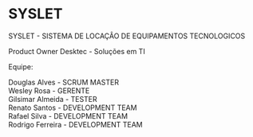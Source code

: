 SYSLET
======

SYSLET - SISTEMA DE LOCAÇÂO DE EQUIPAMENTOS TECNOLOGICOS


Product Owner Desktec - Soluções em TI

Equipe:

Douglas Alves - SCRUM MASTER <br>
Wesley Rosa - GERENTE <br>
Gilsimar Almeida - TESTER <br>
Renato Santos - DEVELOPMENT TEAM <br>
Rafael Silva - DEVELOPMENT TEAM <br>
Rodrigo Ferreira - DEVELOPMENT TEAM <br>

